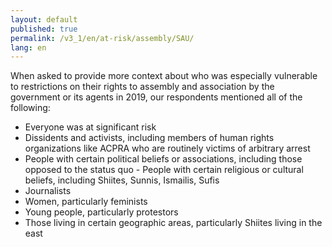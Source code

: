 ```yaml
---
layout: default
published: true
permalink: /v3_1/en/at-risk/assembly/SAU/
lang: en
---
```


When asked to provide more context about who was especially vulnerable to restrictions on their rights to assembly and association by the government or its agents in 2019, our respondents mentioned all of the following:
- Everyone was at significant risk  
- Dissidents and activists, including members of human rights organizations like ACPRA who are routinely victims of arbitrary arrest 
- People with certain political beliefs or associations, including those opposed to the status quo  - People with certain religious or cultural beliefs, including Shiites, Sunnis, Ismailis, Sufis
- Journalists  
- Women, particularly feminists 
- Young people, particularly protestors  
- Those living in certain geographic areas, particularly Shiites living in the east  
